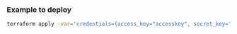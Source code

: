 ### Example to deploy

```bash
terraform apply -var='credentials={access_key="accesskey", secret_key="secretkey"}' --auto-approve

```
